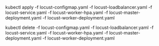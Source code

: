 kubectl apply -f locust-configmap.yaml -f locust-loadbalancer.yaml -f locust-service.yaml -f locust-worker-hpa.yaml -f locust-master-deployment.yaml -f locust-worker-deployment.yaml


kubectl delete -f locust-configmap.yaml -f locust-loadbalancer.yaml -f locust-service.yaml -f locust-worker-hpa.yaml -f locust-master-deployment.yaml -f locust-worker-deployment.yaml